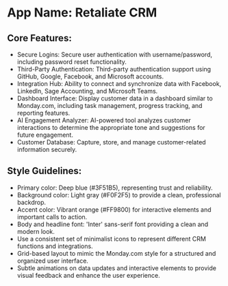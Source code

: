 # **App Name**: Retaliate CRM

## Core Features:

- Secure Logins: Secure user authentication with username/password, including password reset functionality.
- Third-Party Authentication: Third-party authentication support using GitHub, Google, Facebook, and Microsoft accounts.
- Integration Hub: Ability to connect and synchronize data with Facebook, LinkedIn, Sage Accounting, and Microsoft Teams.
- Dashboard Interface: Display customer data in a dashboard similar to Monday.com, including task management, progress tracking, and reporting features.
- AI Engagement Analyzer: AI-powered tool analyzes customer interactions to determine the appropriate tone and suggestions for future engagement.
- Customer Database: Capture, store, and manage customer-related information securely.

## Style Guidelines:

- Primary color: Deep blue (#3F51B5), representing trust and reliability.
- Background color: Light gray (#F0F2F5) to provide a clean, professional backdrop.
- Accent color: Vibrant orange (#FF9800) for interactive elements and important calls to action.
- Body and headline font: 'Inter' sans-serif font providing a clean and modern look.
- Use a consistent set of minimalist icons to represent different CRM functions and integrations.
- Grid-based layout to mimic the Monday.com style for a structured and organized user interface.
- Subtle animations on data updates and interactive elements to provide visual feedback and enhance the user experience.